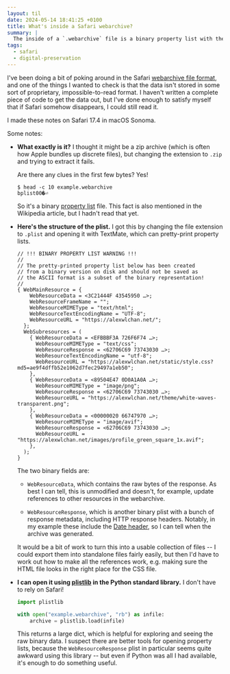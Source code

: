 ```yaml
---
layout: til
date: 2024-05-14 18:41:25 +0100
title: What's inside a Safari webarchive?
summary: |
  The inside of a `.webarchive` file is a binary property list with the complete responses and some request metadata.
tags:
  - safari
  - digital-preservation
---
```

I've been doing a bit of poking around in the Safari [webarchive file format][wiki], and one of the things I wanted to check is that the data isn't stored in some sort of proprietary, impossible-to-read format.
I haven't written a complete piece of code to get the data out, but I've done enough to satisfy myself that if Safari somehow disappears, I could still read it.

I made these notes on Safari 17.4 in macOS Sonoma.

Some notes:

*   **What exactly is it?**
    I thought it might be a zip archive (which is often how Apple bundles up discrete files), but changing the extension to `.zip` and trying to extract it fails.
    
    Are there any clues in the first few bytes?
    Yes!
    
    ```console
    $ head -c 10 example.webarchive
    bplist00�⏎
    ```
    
    So it's a binary [property list] file.
    This fact is also mentioned in the Wikipedia article, but I hadn't read that yet.

*   **Here's the structure of the plist.**
    I got this by changing the file extension to `.plist` and opening it with TextMate, which can pretty-print property lists.

    ```
    // !!! BINARY PROPERTY LIST WARNING !!!
    //
    // The pretty-printed property list below has been created
    // from a binary version on disk and should not be saved as
    // the ASCII format is a subset of the binary representation!
    //
    { WebMainResource = {
        WebResourceData = <3C21444F 43545950 …>;
        WebResourceFrameName = "";
        WebResourceMIMEType = "text/html";
        WebResourceTextEncodingName = "UTF-8";
        WebResourceURL = "https://alexwlchan.net/";
      };
      WebSubresources = (
        { WebResourceData = <EFBBBF3A 726F6F74 …>;
          WebResourceMIMEType = "text/css";
          WebResourceResponse = <62706C69 73743030 …>;
          WebResourceTextEncodingName = "utf-8";
          WebResourceURL = "https://alexwlchan.net/static/style.css?md5=ae9f4dffb52e1062d7fec29497a1eb50";
        },
        { WebResourceData = <89504E47 0D0A1A0A …>;
          WebResourceMIMEType = "image/png";
          WebResourceResponse = <62706C69 73743030 …>;
          WebResourceURL = "https://alexwlchan.net/theme/white-waves-transparent.png";
        },
        { WebResourceData = <00000020 66747970 …>;
          WebResourceMIMEType = "image/avif";
          WebResourceResponse = <62706C69 73743030 …>;
          WebResourceURL = "https://alexwlchan.net/images/profile_green_square_1x.avif";
        },
      );
    }
    ```
    
    The two binary fields are:
    
    *   `WebResourceData`, which contains the raw bytes of the response.
        As best I can tell, this is unmodified and doesn't, for example, update references to other resources in the webarchive.

    *   `WebResourceResponse`, which is another binary plist with a bunch of response metadata, including HTTP response headers.
        Notably, in my example these include the [Date header](https://developer.mozilla.org/en-US/docs/Web/HTTP/Headers/Date), so I can tell when the archive was generated.
        
    It would be a bit of work to turn this into a usable collection of files -- I could export them into standalone files fairly easily, but then I'd have to work out how to make all the references work, e.g. making sure the HTML file looks in the right place for the CSS file.

*   **I can open it using [plistlib] in the Python standard library.**
    I don't have to rely on Safari!
    
    ```python
    import plistlib

    with open("example.webarchive", "rb") as infile:
        archive = plistlib.load(infile)
    ```

    This returns a large dict, which is helpful for exploring and seeing the raw binary data.
    I suspect there are better tools for opening property lists, because the `WebResourceResponse` plist in particular seems quite awkward using this library -- but even if Python was all I had available, it's enough to do something useful. 

[wiki]: https://en.wikipedia.org/wiki/Webarchive
[property list]: https://en.wikipedia.org/wiki/Property_list
[plistlib]: https://docs.python.org/3/library/plistlib.html
